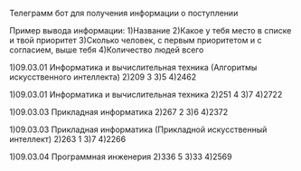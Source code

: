 Телеграмм бот для получения информации о поступлении

Пример вывода информации:
1)Название
2)Какое у тебя место в списке и твой приоритет
3)Сколько человек, с первым приоритетом и с согласием, выше тебя
4)Количество людей всего

1)09.03.01 Информатика и вычислительная техника (Алгоритмы искусственного интеллекта)
2)209 3
3)5
4)2462

1)09.03.01 Информатика и вычислительная техника
2)251 4
3)7
4)2722

1)09.03.03 Прикладная информатика
2)267 2
3)6
4)2372

1)09.03.03 Прикладная информатика (Прикладной искусственный интеллект)
2)263 1
3)7
4)2266

1)09.03.04 Программная инженерия
2)336 5
3)33
4)2569
